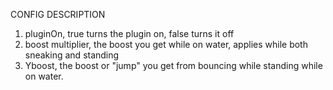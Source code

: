 CONFIG DESCRIPTION

1. pluginOn, true turns the plugin on, false turns it off
2. boost multiplier, the boost you get while on water, applies while both sneaking and standing
3. Yboost, the boost or "jump" you  get from bouncing while standing while on water.
